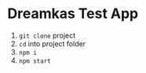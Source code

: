 # Dreamkas Test App

1. ```git clone``` project
2. ```cd``` into project folder
3. ```npm i``` 
4. ```npm start```